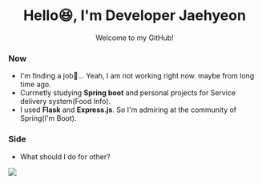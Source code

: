 <h1 align="center">
  Hello😆, I'm Developer Jaehyeon
</h1>

<p align="center">
  Welcome to my GitHub!
</p>

### Now

  * I'm finding a job🔎... Yeah, I am not working right now. maybe from long time ago.
  * Currnetly studying **Spring boot** and personal projects for Service delivery system(Food Info).
  * I used **Flask** and **Express.js**. So I'm admiring at the community of Spring(I'm Boot).

### Side
  * What should I do for other?

![](https://komarev.com/ghpvc/?username=codingator&color=blueviolet)

<!--
**codingator/codingator** is a ✨ _special_ ✨ repository because its `README.md` (this file) appears on your GitHub profile.

Here are some ideas to get you started:

- 🔭 I’m currently working on ...
- 🌱 I’m currently learning ...
- 👯 I’m looking to collaborate on ...
- 🤔 I’m looking for help with ...
- 💬 Ask me about ...
- 📫 How to reach me: ...
- 😄 Pronouns: ...
- ⚡ Fun fact: ...
-->
